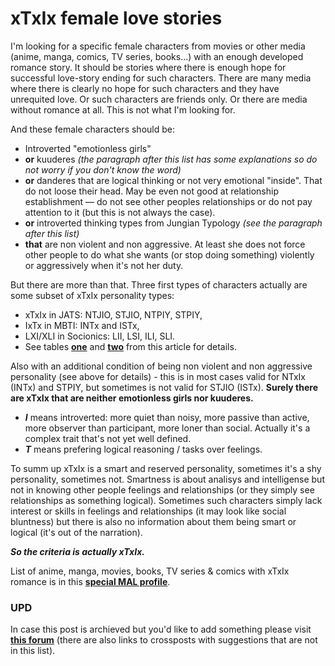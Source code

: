 # xTxIx female love stories

I'm looking for a specific female characters from movies or other media (anime, manga, comics, TV series, books...) with an enough developed romance story. It should be stories where there is enough hope for successful love-story ending for such characters. There are many media where there is clearly no hope for such characters and they have unrequited love. Or such characters are friends only. Or there are media without romance at all. This is not what I'm looking for.

And these female characters should be:

- Introverted "emotionless girls"
- **or** kuuderes *(the paragraph after this list has some explanations so do not worry if you don't know the word)*
- **or** danderes that are logical thinking or not very emotional "inside". That do not loose their head. May be even not good at relationship establishment — do not see other peoples relationships or do not pay attention to it (but this is not always the case).
- **or** introverted thinking types from Jungian Typology *(see the paragraph after this list)*
- **that** are non violent and non aggressive. At least she does not force other people to do what she wants (or stop doing something) violently or aggressively when it's not her duty.

But there are more than that. Three first types of characters actually are some subset of xTxIx personality types:

* xTxIx in JATS: NTJIO, STJIO, NTPIY, STPIY,
* IxTx in MBTI: INTx and ISTx,
* LXI/XLI in Socionics: LII, LSI, ILI, SLI.
* See tables [**one**](https://github.com/kiwi0fruit/jats/blob/master/README.md#115-dominant-agnostic-type-names) and [**two**](https://github.com/kiwi0fruit/jats/blob/master/README.md#4-socionics-reference-types-names-vs-mbti-types-names) from this article for details.

Also with an additional condition of being non violent and non aggressive personality (see above for details) - this is in most cases valid for NTxIx (INTx) and STPIY, but sometimes is not valid for STJIO (ISTx). **Surely there are xTxIx that are neither emotionless girls nor kuuderes.**

- ***I*** means introverted: more quiet than noisy, more passive than active, more observer than participant, more loner than social. Actually it's a complex trait that's not yet well defined.
- ***T*** means prefering logical reasoning / tasks over feelings.

To summ up xTxIx is a smart and reserved personality, sometimes it's a shy personality, sometimes not. Smartness is about analisys and intelligense but not in knowing other people feelings and relationships (or they simply see relationships as something logical). Sometimes such characters simply lack interest or skills in feelings and relationships (it may look like social bluntness) but there is also no information about them being smart or logical (it's out of the narration).

***So the criteria is actually xTxIx.***

List of anime, manga, movies, books, TV series & comics with xTxIx romance is in this **[special MAL profile](https://myanimelist.net/profile/ixtx)**.

### UPD

In case this post is archieved but you'd like to add something please visit [**this forum**](https://myanimelist.net/forum/?topicid=1459621) (there are also links to crossposts with suggestions that are not in this list).

